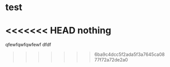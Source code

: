 # test
<<<<<<< HEAD
nothing
=======
qfewfqwfqwfewf
dfdf
>>>>>>> 6ba9c4dcc5f2ada5f3a7645ca0877f72a72de2a0
